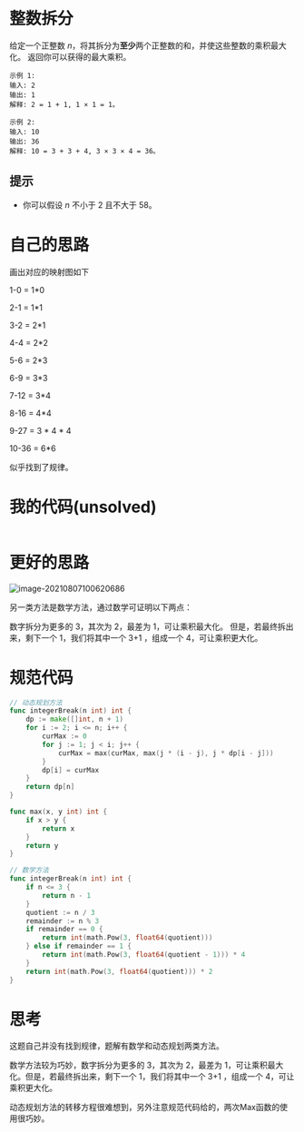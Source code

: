 # 整数拆分

给定一个正整数 *n*，将其拆分为**至少**两个正整数的和，并使这些整数的乘积最大化。 返回你可以获得的最大乘积。

```
示例 1:
输入: 2
输出: 1
解释: 2 = 1 + 1, 1 × 1 = 1。

示例 2:
输入: 10
输出: 36
解释: 10 = 3 + 3 + 4, 3 × 3 × 4 = 36。
```

## 提示

- 你可以假设 *n* 不小于 2 且不大于 58。

# 自己的思路

画出对应的映射图如下

1-0 = 1*0

2-1 = 1*1   

3-2 = 2*1

4-4 = 2*2

5-6 = 2*3

6-9 = 3*3

7-12 = 3*4

8-16 = 4*4

9-27 = 3 * 4 * 4

10-36 = 6*6

似乎找到了规律。

# 我的代码(unsolved)

```go

```

# 更好的思路

![image-20210807100620686](https://github.com/enzeyu/leetcode_enzeyu/tree/master/pics/dp7.png)



另一类方法是数学方法，通过数学可证明以下两点：

数字拆分为更多的 3，其次为 2，最差为 1，可让乘积最大化。
但是，若最终拆出来，剩下一个 1，我们将其中一个 3+1 ，组成一个 4，可让乘积更大化。

# 规范代码

```go
// 动态规划方法
func integerBreak(n int) int {
    dp := make([]int, n + 1)
    for i := 2; i <= n; i++ {
        curMax := 0
        for j := 1; j < i; j++ {
            curMax = max(curMax, max(j * (i - j), j * dp[i - j]))
        }
        dp[i] = curMax
    }
    return dp[n]
}

func max(x, y int) int {
    if x > y {
        return x
    }
    return y
}

// 数学方法
func integerBreak(n int) int {
    if n <= 3 {
        return n - 1
    }
    quotient := n / 3
    remainder := n % 3
    if remainder == 0 {
        return int(math.Pow(3, float64(quotient)))
    } else if remainder == 1 {
        return int(math.Pow(3, float64(quotient - 1))) * 4
    }
    return int(math.Pow(3, float64(quotient))) * 2
}
```

# 思考

这题自己并没有找到规律，题解有数学和动态规划两类方法。

数学方法较为巧妙，数字拆分为更多的 3，其次为 2，最差为 1，可让乘积最大化。但是，若最终拆出来，剩下一个 1，我们将其中一个 3+1 ，组成一个 4，可让乘积更大化。

动态规划方法的转移方程很难想到，另外注意规范代码给的，两次Max函数的使用很巧妙。

